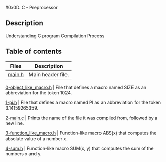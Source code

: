 #0x0D. C - Preprocessor

## Description
Understanding C program Compilation Process

## Table of contents

Files | Description
----------- | -----------
[main.h](./main.h) | Main header file.

[0-object_like_macro.h](./0-object_like_macro.h) | File that defines a macro named SIZE as an abbreviation for the token 1024.

[1-pi.h](./1-pi.h) | File that defines a macro named PI as an abbreviation for the token 3.14159265359.

[2-main.c](./2-main.c) | Prints the name of the file it was compiled from, followed by a new line.

[3-function_like_macro.h](./3-function_like_macro.h) | Function-like macro ABS(x) that computes the absolute value of a number x.

[4-sum.h](./4-sum.h) | Function-like macro SUM(x, y) that computes the sum of the numbers x and y.

